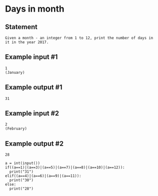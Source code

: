 # Days in month
## Statement
```
Given a month - an integer from 1 to 12, print the number of days in it in the year 2017.
```
## Example input #1
```
1
(January)
```
## Example output #1
```
31
```
## Example input #2
```
2
(February)
```
## Example output #2
```
28
```
```
a = int(input())
if((a==1)|(a==3)|(a==5)|(a==7)|(a==8)|(a==10)|(a==12)):
  print("31")
elif((a==4)|(a==6)|(a==9)|(a==11)):
  print("30")
else:
  print("28")
```
